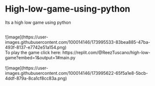 # High-low-game-using-python
Its a high low game using python 

<br>
![image](https://user-images.githubusercontent.com/100014146/173995533-83bea885-47ba-493f-8137-e7742e51a154.png)
<br>
To play the game click here:
https://replit.com/@ReezTuscano/high-low-game?embed=1&output=1#main.py

<br>
<br>
![image](https://user-images.githubusercontent.com/100014146/173995622-65f5a1e8-5bcb-4ddf-879a-8ca1cf8cc83a.png)
